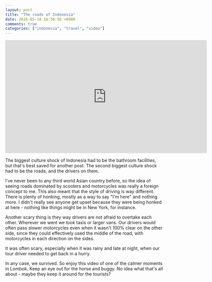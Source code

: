 ```yaml
---
layout: post
title: "The roads of Indonesia"
date: 2016-05-18 16:50:56 +0900
comments: true
categories: ["indonesia", "travel", "video"]
---
```


<iframe width="640" height="360" src="https://www.youtube.com/embed/BQsSk53ACZA" frameborder="0" allowfullscreen></iframe>

The biggest culture shock of Indonesia had to be the bathroom facilities, but that's best saved for another post.  The second biggest culture shock had to be the roads, and the drivers on them.

I've never been to any third world Asian country before, so the idea of seeing roads dominated by scooters and motorcycles was really a foreign concept to me.  This also meant that the style of driving is way different.  There is plenty of honking, mostly as a way to say "I'm here" and nothing more.  I didn't really see anyone get upset because they were being honked at here - nothing like things might be in New York, for instance.

Another scary thing is they way drivers are not afraid to overtake each other.  Wherever we went we took taxis or larger vans.  Our drivers would often pass slower motorcycles even when it wasn't 100% clear on the other side, since they could effectively used the middle of the road, with motorcycles in each direction on the sides.

It was often scary, especially when it was rainy and late at night, when our tour driver needed to get back in a hurry.

In any case, we survived.  So enjoy this video of one of the calmer moments in Lombok.  Keep an eye out for the horse and buggy.  No idea what that's all about - maybe they keep it around for the tourists?